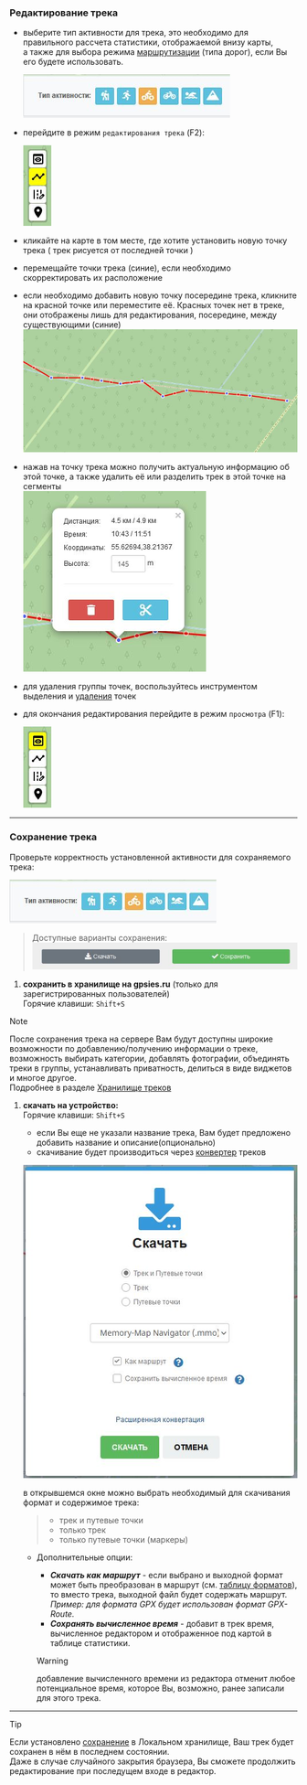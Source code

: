 ### Редактирование трека

- выберите тип активности для трека, это необходимо для правильного рассчета статистики, отображаемой внизу карты,  
а также для выбора режима [маршрутизации](../tools/routing.md) (типа дорог), если Вы его будете использовать.

  ![Image00](../_media/activityes.jpg)

- перейдите в режим `редактирования трека` (F2):

  ![Image00](../_media/f2.jpg)

- кликайте на карте в том месте, где хотите установить новую точку трека ( трек рисуется от последней точки )
- перемещайте точки трека (синие), если необходимо скорректировать их расположение
- если необходимо добавить новую точку посередине трека, кликните на красной точке или переместите её. Красных точек нет в треке, они отображены лишь для редактирования, посередине, между существующими (синие)  
  ![Image400](../_media/edit-track.jpg)

- нажав на точку трека можно получить актуальную информацию об этой точке, а также удалить её или разделить трек в этой точке на сегменты  
  ![Image200](../_media/trkpoint-edit.jpg)  

- для удаления группы точек, воспользуйтесь инструментом выделения и [удаления](/track-segments?id=Удаление-точек) точек

- для окончания редактирования перейдите в режим `просмотра` (F1):
  
  ![Image00](../_media/f1.jpg)

-----

### Cохранение трека

Проверьте корректность установленной активности для сохраняемого трека:

![Image00](../_media/activityes.jpg)

> Доступные варианты сохранения:  
> ![Image00](../_media/save-track-btn.jpg)

1. **сохранить в хранилище на gpsies.ru** (только для зарегистрированных пользователей)  
  Горячие клавиши: `Shift+S`

  >[!NOTE]
  >После сохранения трека на сервере Вам будут доступны широкие возможности по добавлению/получению информации о треке, возможность выбирать категории, добавлять фотографии, объединять треки в группы, устанавливать приватность, делиться в виде виджетов и многое другое.  
  >Подробнее в разделе [Хранилище треков](../storage.md)
  
1. **скачать на устройство:**  
   Горячие клавиши: `Shift+S`  
   - если Вы еще не указали название трека, Вам будет предложено добавить название и описание(опционально)
   - скачивание будет производиться через [конвертер](../tools/converter.md) треков 

    ![Image300](../_media/save-track.jpg)

    в открывшемся окне можно выбрать необходимый для скачивания формат и содержимое трека:

    > - трек и путевые точки
    > - только трек
    > - только путевые точки (маркеры)

   - Дополнительные опции:
     - ***Скачать как маршрут***  - если выбрано и выходной формат может быть преобразован в маршрут (см. [таблицу форматов](../tools/converter.md)), то вместо трека, выходной файл будет содержать маршрут. *Пример: для формата GPX будет использован формат GPX-Route.*
     - ***Сохранять вычисленное время*** - добавит в трек время, вычисленное редактором и отображенное под картой в таблице статистики.

      >[!WARNING]
      >добавление вычисленного времени из редактора отменит любое потенциальное время, которое Вы, возможно, ранее записали для этого трека.

-----

>[!TIP]
>Если установлено  [сохранение](../main-config.md?id=Сохранение-настроек) в Локальном хранилище, Ваш трек будет сохранен в нём в последнем состоянии.  
>Даже в случае случайного закрытия браузера, Вы сможете продолжить редактирование при последущем входе в редактор.
